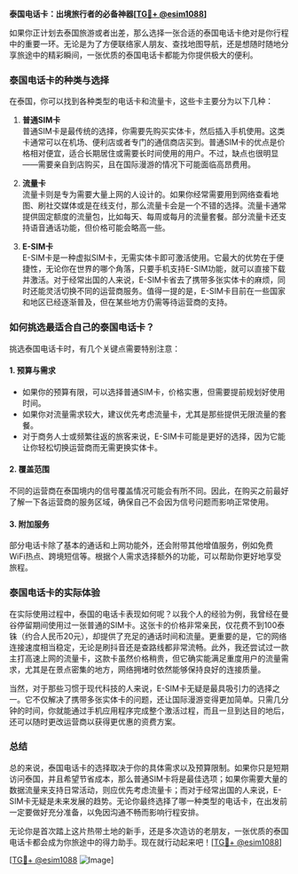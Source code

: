**泰国电话卡：出境旅行者的必备神器[[TG💪+ @esim1088](https://t.me/s/esim1088)]**

如果你正计划去泰国旅游或者出差，那么选择一张合适的泰国电话卡绝对是你行程中的重要一环。无论是为了方便联络家人朋友、查找地图导航，还是想随时随地分享旅途中的精彩瞬间，一张优质的泰国电话卡都能为你提供极大的便利。

### 泰国电话卡的种类与选择

在泰国，你可以找到各种类型的电话卡和流量卡，这些卡主要分为以下几种：

1. **普通SIM卡**  
   普通SIM卡是最传统的选择，你需要先购买实体卡，然后插入手机使用。这类卡通常可以在机场、便利店或者专门的通信商店买到。普通SIM卡的优点是价格相对便宜，适合长期居住或需要长时间使用的用户。不过，缺点也很明显——需要亲自到店购买，且在国际漫游的情况下可能面临高昂费用。

2. **流量卡**  
   流量卡则是专为需要大量上网的人设计的。如果你经常需要用到网络查看地图、刷社交媒体或是在线支付，那么流量卡会是一个不错的选择。流量卡通常提供固定额度的流量包，比如每天、每周或每月的流量套餐。部分流量卡还支持语音通话功能，但价格可能会略高一些。

3. **E-SIM卡**  
   E-SIM卡是一种虚拟SIM卡，无需实体卡即可激活使用。它最大的优势在于便捷性，无论你在世界的哪个角落，只要手机支持E-SIM功能，就可以直接下载并激活。对于经常出国的人来说，E-SIM卡省去了携带多张实体卡的麻烦，同时还能灵活切换不同的运营商服务。值得一提的是，E-SIM卡目前在一些国家和地区已经逐渐普及，但在某些地方仍需等待运营商的支持。

### 如何挑选最适合自己的泰国电话卡？

挑选泰国电话卡时，有几个关键点需要特别注意：

#### 1. **预算与需求**
   - 如果你的预算有限，可以选择普通SIM卡，价格实惠，但需要提前规划好使用时间。
   - 如果你对流量需求较大，建议优先考虑流量卡，尤其是那些提供无限流量的套餐。
   - 对于商务人士或频繁往返的旅客来说，E-SIM卡可能是更好的选择，因为它能让你轻松切换运营商而无需更换实体卡。

#### 2. **覆盖范围**
   不同的运营商在泰国境内的信号覆盖情况可能会有所不同。因此，在购买之前最好了解一下各运营商的服务区域，确保自己不会因为信号问题而影响正常使用。

#### 3. **附加服务**
   部分电话卡除了基本的通话和上网功能外，还会附带其他增值服务，例如免费WiFi热点、跨境短信等。根据个人需求选择额外的功能，可以帮助你更好地享受旅程。

### 泰国电话卡的实际体验

在实际使用过程中，泰国的电话卡表现如何呢？以我个人的经验为例，我曾经在曼谷停留期间使用过一张普通的SIM卡。这张卡的价格非常亲民，仅花费不到100泰铢（约合人民币20元），却提供了充足的通话时间和流量。更重要的是，它的网络连接速度相当稳定，无论是刷抖音还是查路线都非常流畅。此外，我还尝试过一款主打高速上网的流量卡，这款卡虽然价格稍贵，但它确实能满足重度用户的流量需求，尤其是在景点密集的地方，网络拥堵时依然能够保持良好的连接质量。

当然，对于那些习惯于现代科技的人来说，E-SIM卡无疑是最具吸引力的选择之一。它不仅解决了携带多张实体卡的问题，还让国际漫游变得更加简单。只需几分钟的时间，你就能通过手机应用程序完成整个激活过程，而且一旦到达目的地后，还可以随时更改运营商以获得更优惠的资费方案。

### 总结

总的来说，泰国电话卡的选择取决于你的具体需求以及预算限制。如果你只是短期访问泰国，并且希望节省成本，那么普通SIM卡将是最佳选项；如果你需要大量的数据流量来支持日常活动，则应优先考虑流量卡；而对于经常出国的人来说，E-SIM卡无疑是未来发展的趋势。无论你最终选择了哪一种类型的电话卡，在出发前一定要做好充分准备，以免因沟通不畅而影响行程安排。

无论你是首次踏上这片热带土地的新手，还是多次造访的老朋友，一张优质的泰国电话卡都会成为你旅途中的得力助手。现在就行动起来吧！[[TG💪+ @esim1088](https://t.me/s/esim1088)]

[[TG💪+ @esim1088](https://t.me/s/esim1088) ![Image](https://i.postimg.cc/4NQfJmqS/Snipaste-2025-05-13-00-14-12.png)]